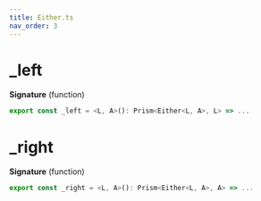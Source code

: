 ```yaml
---
title: Either.ts
nav_order: 3
---
```


# \_left

**Signature** (function)

```ts
export const _left = <L, A>(): Prism<Either<L, A>, L> => ...
```

# \_right

**Signature** (function)

```ts
export const _right = <L, A>(): Prism<Either<L, A>, A> => ...
```
